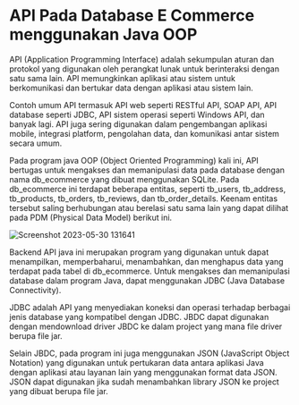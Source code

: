 # API Pada Database E Commerce menggunakan Java OOP

API (Application Programming Interface) adalah sekumpulan aturan dan protokol yang digunakan oleh perangkat lunak untuk berinteraksi dengan satu sama lain. API memungkinkan aplikasi atau sistem untuk berkomunikasi dan bertukar data dengan aplikasi atau sistem lain.


Contoh umum API termasuk API web seperti RESTful API, SOAP API, API database seperti JDBC, API sistem operasi seperti Windows API, dan banyak lagi. API juga sering digunakan dalam pengembangan aplikasi mobile, integrasi platform, pengolahan data, dan komunikasi antar sistem secara umum.


Pada program java OOP (Object Oriented Programming) kali ini, API bertugas untuk mengakses dan memanipulasi data pada database dengan nama db_ecommerce yang dibuat menggunakan SQLite. Pada db_ecommerce ini terdapat beberapa entitas, seperti tb_users, tb_address, tb_products, tb_orders, tb_reviews, dan tb_order_details. Keenam entitas tersebut saling berhubungan atau berelasi satu sama lain yang dapat dilihat pada PDM (Physical Data Model) berikut ini.


![Screenshot 2023-05-30 131641](https://github.com/BagusWahyuMahendra/Tugas-2-PBO/assets/114908291/85f74144-f061-47e8-a36e-6ebdebb1e5c9)


Backend API java ini merupakan program yang digunakan untuk dapat menampilkan, memperbaharui, menambahkan, dan menghapus data yang terdapat pada tabel di db_ecommerce. Untuk mengakses dan memanipulasi database dalam program Java, dapat menggunakan JDBC (Java Database Connectivity). 


JDBC adalah API yang menyediakan koneksi dan operasi terhadap berbagai jenis database yang kompatibel dengan JDBC. JBDC dapat digunakan dengan mendownload driver JBDC ke dalam project yang mana file driver berupa file jar. 


Selain JBDC, pada program ini juga menggunakan JSON (JavaScript Object Notation) yang digunakan untuk pertukaran data antara aplikasi Java dengan aplikasi atau layanan lain yang menggunakan format data JSON. JSON dapat digunakan jika sudah menambahkan library JSON ke project yang dibuat berupa file jar.
